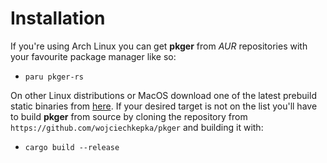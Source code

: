 # Installation

If you're using Arch Linux you can get **pkger** from *AUR* repositories with your favourite package manager like so:
 - `paru pkger-rs`

On other Linux distributions or MacOS download one of the latest prebuild static binaries from
[here](https://github.com/wojciechkepka/pkger/releases). If your desired target is not on the list you'll have to build
**pkger** from source by cloning the repository from `https://github.com/wojciechkepka/pkger` and building it with:
 - `cargo build --release`
